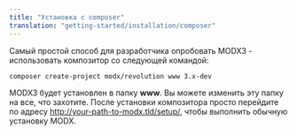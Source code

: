 ```yaml
---
title: "Установка с composer"
translation: "getting-started/installation/composer"
---
```


Самый простой способ для разработчика опробовать MODX3 - использовать композитор со следующей командой:

``` bash
composer create-project modx/revolution www 3.x-dev
```

MODX3 будет установлен в папку **www**. Вы можете изменить эту папку на все, что захотите. После установки композитора просто перейдите по адресу <http://your-path-to-modx.tld/setup/>, чтобы выполнить обычную установку MODX.
